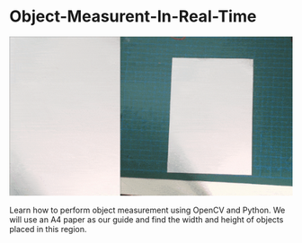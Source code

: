 # Object-Measurent-In-Real-Time

[![Watch In Action](https://github.com/harshitpandey0000/Object-Measurent-In-Real-Time/blob/master/Thumbnail.gif)](https://github.com/harshitpandey0000/Object-Measurent-In-Real-Time/)

Learn how to perform object measurement using OpenCV and Python. We will use an A4 paper as our guide and find the width and height of objects placed in this region.
